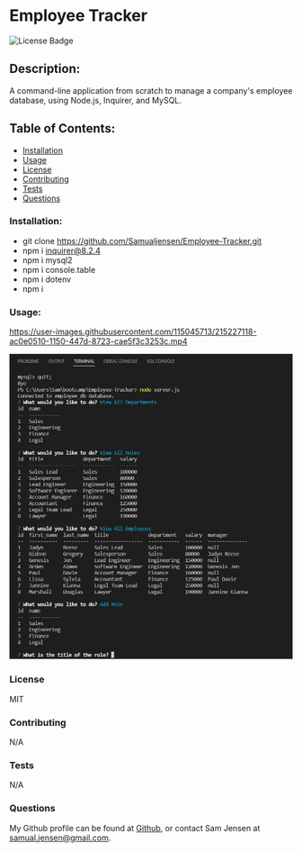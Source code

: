 # Employee Tracker
![License Badge](https://shields.io/badge/license-MIT-green)
## Description:
A command-line application from scratch to manage a company's employee database, using Node.js, Inquirer, and MySQL.
## Table of Contents:
* [Installation](#installation)
* [Usage](#usage)
* [License](#license)
* [Contributing](#contributing)
* [Tests](#tests)
* [Questions](#questions)
### Installation: 
* git clone https://github.com/Samualjensen/Employee-Tracker.git
* npm i inquirer@8.2.4
* npm i mysql2 
* npm i console.table
* npm i dotenv
* npm i
### Usage:
https://user-images.githubusercontent.com/115045713/215227118-ac0e0510-1150-447d-8723-cae5f3c3253c.mp4

![img](assets/sqlemployeetrackerterminal%20(2).png)
### License
MIT
### Contributing
N/A
### Tests
N/A
### Questions
My Github profile can be found at [Github](https://github.com/Samualjensen), or contact Sam Jensen at samual.jensen@gmail.com.
